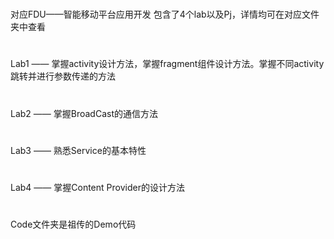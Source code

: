 #
对应FDU——智能移动平台应用开发
包含了4个lab以及Pj，详情均可在对应文件夹中查看
#
Lab1 —— 掌握activity设计方法，掌握fragment组件设计方法。掌握不同activity跳转并进行参数传递的方法
#
Lab2 —— 掌握BroadCast的通信方法
#
Lab3 —— 熟悉Service的基本特性
#
Lab4 —— 掌握Content Provider的设计方法
#
Code文件夹是祖传的Demo代码
